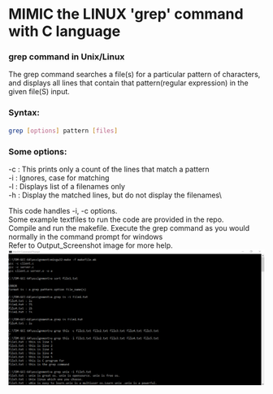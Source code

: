# MIMIC the LINUX 'grep' command with C language

### grep command in Unix/Linux ###
The grep command searches a file(s) for a particular pattern of characters, and displays all lines that contain that pattern(regular expression) in the given file(S) input.

### Syntax: ###
```bash
grep [options] pattern [files]
```

### Some options: ###
-c : This prints only a count of the lines that match a pattern\
-i : Ignores, case for matching\
-l : Displays list of a filenames only\
-h : Display the matched lines, but do not display the filenames\

This code handles -i, -c options.\
Some example textfiles to run the code are provided in the repo.\
Compile and run the makefile. Execute the grep command as you would normally in the command prompt for windows\
Refer to Output_Screenshot image for more help.\
![](Output_Screenshot.png)
